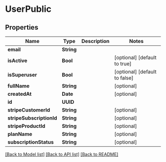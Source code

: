 # UserPublic

## Properties
Name | Type | Description | Notes
------------ | ------------- | ------------- | -------------
**email** | **String** |  | 
**isActive** | **Bool** |  | [optional] [default to true]
**isSuperuser** | **Bool** |  | [optional] [default to false]
**fullName** | **String** |  | [optional] 
**createdAt** | **Date** |  | [optional] 
**id** | **UUID** |  | 
**stripeCustomerId** | **String** |  | [optional] 
**stripeSubscriptionId** | **String** |  | [optional] 
**stripeProductId** | **String** |  | [optional] 
**planName** | **String** |  | [optional] 
**subscriptionStatus** | **String** |  | [optional] 

[[Back to Model list]](../README.md#documentation-for-models) [[Back to API list]](../README.md#documentation-for-api-endpoints) [[Back to README]](../README.md)


